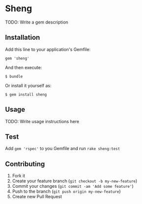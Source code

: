# Sheng

TODO: Write a gem description

## Installation

Add this line to your application's Gemfile:

    gem 'sheng'

And then execute:

    $ bundle

Or install it yourself as:

    $ gem install sheng

## Usage

TODO: Write usage instructions here

## Test

  Add `gem 'rspec'` to you Gemfile and run `rake sheng:test`

## Contributing

1. Fork it
2. Create your feature branch (`git checkout -b my-new-feature`)
3. Commit your changes (`git commit -am 'Add some feature'`)
4. Push to the branch (`git push origin my-new-feature`)
5. Create new Pull Request
